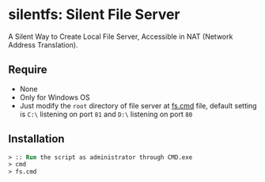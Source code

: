# silentfs: Silent File Server
 A Silent Way to Create Local File Server, Accessible in NAT (Network Address Translation). 

## Require
- None
- Only for Windows OS
- Just modify the `root` directory of file server at [fs.cmd](./fs.cmd) file, default setting is `C:\` listening on port `81` and `D:\` listening on port `80`

## Installation
```ps
> :: Run the script as administrator through CMD.exe
> cmd
> fs.cmd
```